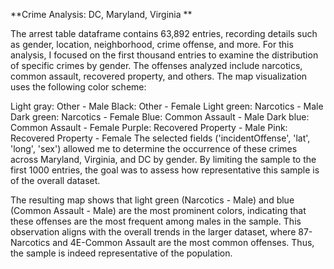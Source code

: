 **Crime Analysis: DC, Maryland, Virginia
**


The arrest table dataframe contains 63,892 entries, recording details such as gender, location, neighborhood, crime offense, and more. For this analysis, I focused on the first thousand entries to examine the distribution of specific crimes by gender. The offenses analyzed include narcotics, common assault, recovered property, and others. The map visualization uses the following color scheme:

Light gray: Other - Male
Black: Other - Female
Light green: Narcotics - Male
Dark green: Narcotics - Female
Blue: Common Assault - Male
Dark blue: Common Assault - Female
Purple: Recovered Property - Male
Pink: Recovered Property - Female
The selected fields ('incidentOffense', 'lat', 'long', 'sex') allowed me to determine the occurrence of these crimes across Maryland, Virginia, and DC by gender. By limiting the sample to the first 1000 entries, the goal was to assess how representative this sample is of the overall dataset.

The resulting map shows that light green (Narcotics - Male) and blue (Common Assault - Male) are the most prominent colors, indicating that these offenses are the most frequent among males in the sample. This observation aligns with the overall trends in the larger dataset, where 87-Narcotics and 4E-Common Assault are the most common offenses. Thus, the sample is indeed representative of the population.

